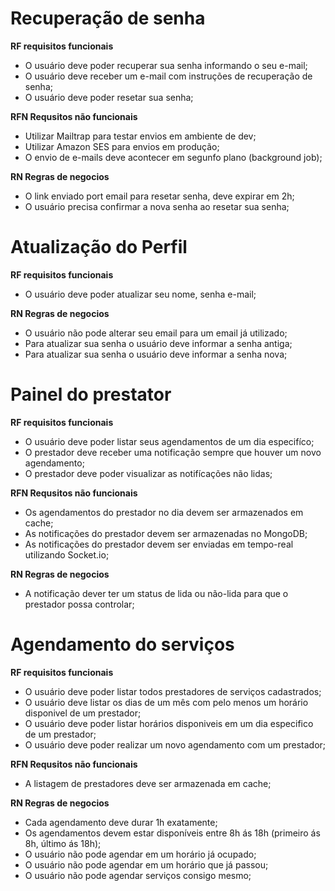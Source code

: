 # Recuperação de senha

**RF  requisitos funcionais**
- O usuário deve poder recuperar sua senha informando o seu e-mail;
- O usuário deve receber um e-mail com instruções de recuperação de senha;
- O usuário deve poder resetar sua senha;

**RFN Requsitos não funcionais**

- Utilizar Mailtrap para testar envios em ambiente de dev;
- Utilizar Amazon SES para envios em produção;
- O envio de e-mails deve acontecer em segunfo plano (background job);

**RN Regras de negocios**

- O link enviado port email para resetar senha, deve expirar em 2h;
- O usuário precisa confirmar a nova senha ao resetar sua senha;

# Atualização do Perfil

**RF  requisitos funcionais**

- O usuário deve poder atualizar seu nome, senha e-mail;

**RN Regras de negocios**

- O usuário não pode alterar seu email para um email já utilizado;
- Para atualizar sua senha o usuário deve informar a senha antiga;
- Para atualizar sua senha o usuário deve informar a senha nova;



# Painel do prestator

**RF  requisitos funcionais**
- O usuário deve poder listar seus agendamentos de um dia especifíco;
- O prestador deve receber uma notificação sempre que houver um novo agendamento;
- O prestador deve poder visualizar as notifícações não lidas;

**RFN Requsitos não funcionais**

- Os agendamentos do prestador no dia devem ser armazenados em cache;
- As notificações do prestador devem ser armazenadas no MongoDB;
- As notificações do prestador devem ser enviadas em tempo-real utilizando Socket.io;

**RN Regras de negocios**

- A notificação dever ter um status de lida ou não-lida para que o prestador possa controlar;


# Agendamento do serviços

**RF  requisitos funcionais**
- O usuário deve poder listar todos prestadores de serviços cadastrados;
- O usuário deve listar os dias de um mês com pelo menos um horário disponivel de um prestador;
- O usuário deve poder listar horários disponiveis em um dia especifico de um prestador;
- O usuário deve poder realizar um novo agendamento com um prestador;

**RFN Requsitos não funcionais**

- A listagem de prestadores deve ser armazenada em cache;

**RN Regras de negocios**

- Cada agendamento deve durar 1h exatamente;
- Os agendamentos devem estar disponíveis entre 8h ás 18h (primeiro ás 8h, último ás 18h);
- O usuário não pode agendar em um horário já ocupado;
- O usuário não pode agendar em um horário que já passou;
- O usuário não pode agendar serviços consigo mesmo;




